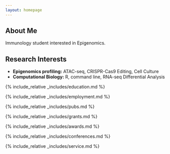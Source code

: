 ```yaml
---
layout: homepage
---
```


## About Me

Immunology student interested in Epigenomics.

## Research Interests

- **Epigenomics profiling:** ATAC-seq, CRISPR-Cas9 Editing, Cell Culture
- **Computational Biology:** R, command line, RNA-seq Differential Analysis

{% include_relative _includes/education.md %}

{% include_relative _includes/employment.md %}

{% include_relative _includes/pubs.md %}

<!--{% include_relative _includes/art.md %}--> <!-- you can escape this line if you don't have any art examples -->

{% include_relative _includes/grants.md %}

{% include_relative _includes/awards.md %}

{% include_relative _includes/conferences.md %}

{% include_relative _includes/service.md %}
